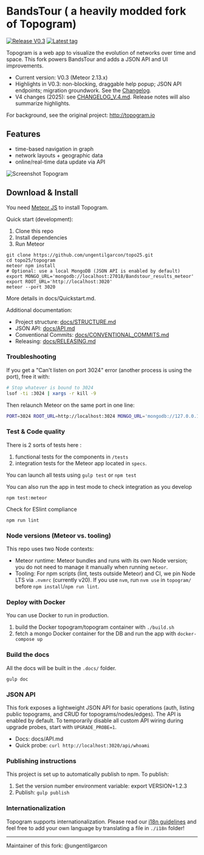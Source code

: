 # BandsTour ( a heavily modded fork of Topogram)

[![Release V0.3](https://img.shields.io/badge/release-V0.3-blue)](https://github.com/ungentilgarcon/topo25/tree/V0.3)
[![Latest tag](https://img.shields.io/github/v/tag/ungentilgarcon/topo25?sort=semver&label=latest%20tag)](https://github.com/ungentilgarcon/topo25/tags)

Topogram is a web app to visualize the evolution of networks over time and space. This fork powers BandsTour and adds a JSON API and UI improvements.

- Current version: V0.3 (Meteor 2.13.x)
- Highlights in V0.3: non-blocking, draggable help popup; JSON API endpoints; migration groundwork. See the [Changelog](./CHANGELOG.md).
- V4 changes (2025): see [CHANGELOG_V.4.md](./CHANGELOG_V.4.md). Release notes will also summarize highlights.

For background, see the original project: http://topogram.io

## Features

* time-based navigation in graph
* network layouts + geographic data
* online/real-time data update via API

![Screenshot Topogram](http://topogram.io/img/Topogram-Network.png)


## Download & Install

You need [Meteor JS](https://www.meteor.com/) to install Topogram.

Quick start (development):

1. Clone this repo
2. Install dependencies
3. Run Meteor

```
git clone https://github.com/ungentilgarcon/topo25.git
cd topo25/topogram
meteor npm install
# Optional: use a local MongoDB (JSON API is enabled by default)
export MONGO_URL='mongodb://localhost:27018/Bandstour_results_meteor'
export ROOT_URL='http://localhost:3020'
meteor --port 3020
```

More details in docs/Quickstart.md.

Additional documentation:

- Project structure: [docs/STRUCTURE.md](./docs/STRUCTURE.md)
- JSON API: [docs/API.md](./docs/API.md)
- Conventional Commits: [docs/CONVENTIONAL_COMMITS.md](./docs/CONVENTIONAL_COMMITS.md)
- Releasing: [docs/RELEASING.md](./docs/RELEASING.md)


### Troubleshooting

If you get a "Can't listen on port 3024" error (another process is using the port), free it with:

```sh
# Stop whatever is bound to 3024
lsof -ti :3024 | xargs -r kill -9
```

Then relaunch Meteor on the same port in one line:

```sh
PORT=3024 ROOT_URL=http://localhost:3024 MONGO_URL='mongodb://127.0.0.1:27018/Bandstour_results_meteor' meteor --port 3024
```


### Test & Code quality

There is 2 sorts of tests here :

1. functional tests for the components in `/tests`
2. integration tests for the Meteor app located in ```specs```.

You can launch all tests using `gulp test` or `npm test`

You can also run the app in test mode to check integration as you develop

    npm test:meteor

Check for ESlint compliance

    npm run lint

### Node versions (Meteor vs. tooling)

This repo uses two Node contexts:

- Meteor runtime: Meteor bundles and runs with its own Node version; you do not need to manage it manually when running `meteor`.
- Tooling: For npm scripts (lint, tests outside Meteor) and CI, we pin Node LTS via `.nvmrc` (currently v20). If you use `nvm`, run `nvm use` in `topogram/` before `npm install`/`npm run lint`.

### Deploy with Docker

You can use Docker to run in production.

1. build the Docker topogram/topogram container with `./build.sh`
1. fetch a mongo Docker container for the DB and run the app with `docker-compose up`


### Build the docs

All the docs will be built in the `.docs/` folder.

    gulp doc

### JSON API

This fork exposes a lightweight JSON API for basic operations (auth, listing public topograms, and CRUD for topograms/nodes/edges). The API is enabled by default. To temporarily disable all custom API wiring during upgrade probes, start with `UPGRADE_PROBE=1`.

- Docs: docs/API.md
- Quick probe: `curl http://localhost:3020/api/whoami`

### Publishing instructions

This project is set up to automatically publish to npm. To publish:

1. Set the version number environment variable: export VERSION=1.2.3
1. Publish: ```gulp publish```

### Internationalization

Topogram supports internationalization. Please read our [i18n guidelines](https://github.com/topogram/topogram/wiki/App-translation) and feel free to add your own language by translating a file in `./i18n` folder!

---

Maintainer of this fork: @ungentilgarcon
